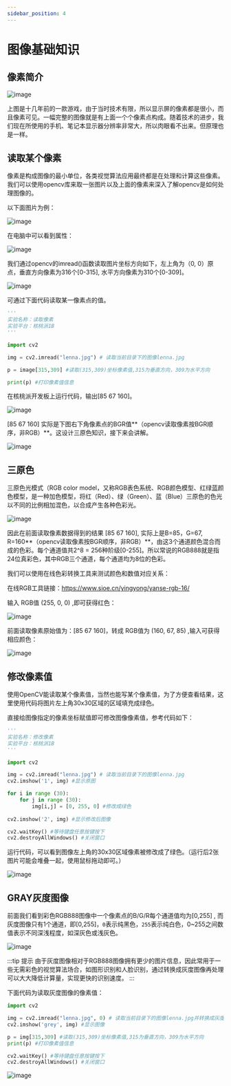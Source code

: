 ```yaml
---
sidebar_position: 4
---
```


# 图像基础知识

## 像素简介

![image](./img/image/image1.jpg) 

上图是十几年前的一款游戏，由于当时技术有限，所以显示屏的像素都是很小，而且像素可见。一幅完整的图像就是有上面一个个像素点构成。随着技术的进步，我们现在所使用的手机、笔记本显示器分辨率非常大，所以肉眼看不出来。但原理也是一样。

## 读取某个像素

像素是构成图像的最小单位，各类视觉算法应用最终都是在处理和计算这些像素。我们可以使用opencv库来取一张图片以及上面的像素来深入了解opencv是如何处理图像的。

以下面图片为例：

![image](./img/image/lenna.jpg) 

在电脑中可以看到属性：

![image](./img/image/image2.png) 


我们通过opencv的imread()函数读取图片坐标方向如下，左上角为（0, 0）原点，垂直方向像素为316个[0-315], 水平方向像素为310个[0-309]。

![image](./img/image/image3.png) 

可通过下面代码读取某一像素点的值。

```python
'''
实验名称：读取像素
实验平台：核桃派1B
'''

import cv2

img = cv2.imread("lenna.jpg") # 读取当前目录下的图像lenna.jpg

p = image[315,309] #读取(315,309)坐标像素值,315为垂直方向，309为水平方向

print(p) #打印像素值信息

```

在核桃派开发板上运行代码，输出[85 67 160]。

![image](./img/image/image4.png) 

[85 67 160] 实际是下图右下角像素点的BGR值**（opencv读取像素按BGR顺序，非RGB）**。这设计三原色知识，接下来会讲解。

![image](./img/image/image5.png) 

## 三原色

三原色光模式（RGB color model，又称RGB表色系统、RGB颜色模型、红绿蓝颜色模型，是一种加色模型，将红（Red）、绿（Green）、蓝（Blue）三原色的色光以不同的比例相加混色，以合成产生各种色彩光。

![image](./img/image/image6.png) 

因此在前面读取像素数据得到的结果 [85 67 160], 实际上是B=85，G=67, R=160**（opencv读取像素按BGR顺序，非RGB）**，由这3个通道颜色混合而成的色彩。每个通道值共2^8 = 256种阶级[0-255]。所以常说的RGB888就是指24位真彩色，其中RGB三个通道，每个通道均为8位的色彩。

我们可以使用在线色彩转换工具来测试颜色和数值对应关系：

在线RGB工具链接：https://www.sioe.cn/yingyong/yanse-rgb-16/

输入 RGB值 (255, 0, 0) ,即可获得红色：

![image](./img/image/image7.png) 

前面读取像素原始值为：[85 67 160]，转成 RGB值为 (160, 67, 85) ,输入可获得相应颜色：

![image](./img/image/image8.png) 

## 修改像素值

使用OpenCV能读取某个像素值，当然也能写某个像素值，为了方便查看结果，这里使用代码将图片左上角30x30区域的区域填充成绿色。

直接给图像指定的像素坐标赋值即可修改图像像素值，参考代码如下：

```python
'''
实验名称：修改像素
实验平台：核桃派1B
'''

import cv2

img = cv2.imread("lenna.jpg") # 读取当前目录下的图像lenna.jpg
cv2.imshow('1', img) #显示原图

for i in range (30):
    for j in range (30):
        img[i,j] = [0, 255, 0] #修改成绿色
        
cv2.imshow('2', img) #显示修改后图像

cv2.waitKey() #等待键盘任意按键按下
cv2.destroyAllWindows() #关闭窗口
```

运行代码，可以看到图像左上角的30x30区域像素被修改成了绿色。（运行后2张图片可能会堆叠一起，使用鼠标拖动即可。）

![image](./img/image/image9.png) 

## GRAY灰度图像

前面我们看到彩色RGB888图像中一个像素点的B/G/R每个通道值均为[0,255] , 而灰度图像只有1个通道，即[0,255]，`0`表示纯黑色，`255`表示纯白色，0~255之间数值表示不同深浅程度，如深灰色或浅灰色。

![image](./img/image/image10.png) 

:::tip 提示
由于灰度图像相对于RGB888图像拥有更少的图片信息，因此常用于一些无需彩色的视觉算法场合，如图形识别和人脸识别，通过转换成灰度图像再处理可以大大降低计算量，实现更快的识别速度。
:::

下面代码为读取灰度图像的像素值：
```python
import cv2

img = cv2.imread("lenna.jpg", 0) # 读取当前目录下的图像lenna.jpg并转换成灰度图像
cv2.imshow('grey', img) #显示图像

p = img[315,309] #读取(315,309)坐标像素值,315为垂直方向，309为水平方向
print(p) #打印像素值信息

cv2.waitKey() #等待键盘任意按键按下
cv2.destroyAllWindows() #关闭窗口

```
![image](./img/image/image11.png) 

